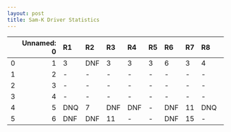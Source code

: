 ```yaml
---
layout: post 
title: Sam-K Driver Statistics
--- 
```


|    |   Unnamed: 0 | R1   | R2   | R3   | R4   | R5   | R6   | R7   | R8   | R9   | R10   | R11   | R12   |
|---:|-------------:|:-----|:-----|:-----|:-----|:-----|:-----|:-----|:-----|:-----|:------|:------|:------|
|  0 |            1 | 3    | DNF  | 3    | 3    | 3    | 6    | 3    | 4    | DNF  | 4     | DNF   | 7     |
|  1 |            2 | -    | -    | -    | -    | -    | -    | -    | -    | -    | -     | -     | -     |
|  2 |            3 | -    | -    | -    | -    | -    | -    | -    | -    | -    | -     | -     | -     |
|  3 |            4 | -    | -    | -    | -    | -    | -    | -    | -    | -    | -     | -     | -     |
|  4 |            5 | DNQ  | 7    | DNF  | DNF  | -    | DNF  | 11   | DNQ  | DNF  | DNQ   | 16    | 16    |
|  5 |            6 | DNF  | DNF  | 11   | -    | -    | DNF  | 15   | -    | 10   | nan   | nan   | nan   |
